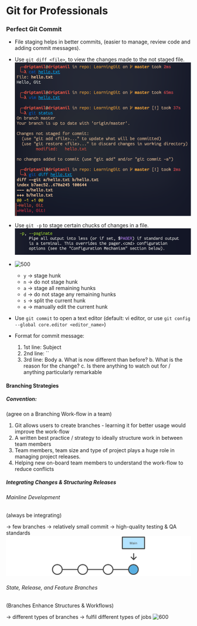 
# Git for Professionals

### Perfect Git Commit

- File staging helps in better commits, (easier to manage, review code and adding commit messages).
- Use `git diff <file>`, to view the changes made to the not staged file. ![550](images/gitdiff.png)
- Use `git -p` to stage certain chucks of changes in a file. ![550](images/gitp.png)
- ![500]()
	- `y` -> stage hunk
	- `n` -> do not stage hunk
	- `a` -> stage all remaining hunks
	- `d` -> do not stage any remaining hunks
	- `s` -> split the current hunk
	- `e` -> manually edit the current hunk

- Use `git commit` to open a text editor (default: vi editor, or use `git config --global core.editor <editor_name>`)

- Format for commit message: 

	1. 1st line: Subject
	2. 2nd line: ``<blank>
	3. 3rd line: Body
	   a. What is now different than before?
	   b. What is the reason for the change?
	   c. Is there anything to watch out for / anything particularly remarkable 

#### Branching Strategies

##### Convention:
 (agree on a Branching Work-flow in a team)

1. Git allows users to create branches - learning it for better usage would improve the work-flow
2. A written best practice / strategy to ideally structure work in between team members
3. Team members, team size and type of project plays a huge role in managing project releases.
4. Helping new on-board team members to understand the work-flow to reduce conflicts

##### Integrating Changes & Structuring Releases

###### Mainline Development
(always be integrating)

-> few branches
-> relatively small commit
-> high-quality testing & QA standards
![600](images/mainline.svg)


###### State, Release, and Feature Branches
(Branches Enhance Structures & Workflows)

-> different types of branches
-> fulfil different types of jobs
![600](branches.svg)